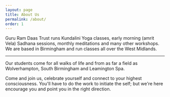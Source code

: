 ```yaml
---
layout: page
title: About Us
permalink: /about/
order: 1
---
```


Guru Ram Daas Trust runs Kundalini Yoga classes, early morning (amrit Vela) Sadhana sessions, monthly meditations and many other workshops. We are based in Birmingham and run classes all over the West Midlands.

---

Our students come for all walks of life and from as far a field as Wolverhampton, South Birmingham and Leamington Spa.


Come and join us, celebrate yourself and connect to your highest consciousness.  You'll have to do the work to initiate the self; but we're here encourage you and point you in the right direction.